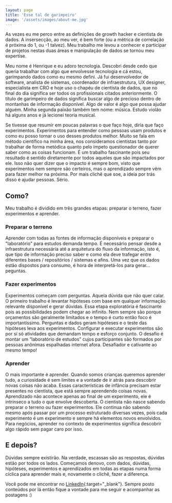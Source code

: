 ```yaml
---
layout: page
title: 'Esse tal de garimpeiro'
image: '/assets/images/about-me.jpg'
---
```


As vezes eu me perco entre as definições de growth hacker e cientista de dados. A insersecção, ao meu ver, é bem forte (ou a métrica de correlação é próxima do 1, ou -1 talvez). Meu trabalho me levou a conhecer e participar de projetos nestas duas áreas e manipulação de dados se tornou meu expertise.

Meu nome é Henrique e eu adoro tecnologia. Descobri desde cedo que queria trabalhar com algo que envolvesse tecnologia e cá estou, garimpando dados como eu mesmo defini. Já fui desenvolvedor de software, analista de sistemas, coordenador de infraestrutura, UX designer, especialista em CRO e hoje uso o chapéu de cientista de dados, que no final do dia significa ser todos os profissionais citados anteriormente. O título de garimpeiro de dados significa buscar algo de precioso dentro de montanhas de informação disponível. Algo de valor é algo que possa ajudar alguém. Minha segunda paixão também tem nome: música. Estudo violão há alguns anos e já lecionei teoria musical.

Se tivesse que resumir em poucas palavras o que faço hoje, diria que faço experimentos. Experimentos para entender como pessoas usam produtos e como eu posso tornar o uso desses produtos melhor. Muito se fala em método científico na minha área, nos consideramos cientistas tanto por trabalhar de forma metódica quanto pelo ímpeto questionador de querer saber como as coisas funcionam. É um trabalho fascinante pois seu resultado é sentido diretamente por todos aqueles que são impactados por ele. Isso não quer dizer que o impacto é sempre bom, visto que experimentos nem sempre são certeiros, mas o aprendizado sempre vêm para fazer melhor na próxima. Por mais clichê que soe, a ideia por trás disso é ajudar pessoas. Sério.

## Como?

Meu trabalho é dividido em três grandes etapas: preparar o terreno, fazer experimentos e aprender.

### Preparar o terreno

Aprender com todas as fontes de informação disponíveis e preparar o "laboratório" para estudos demanda tempo. É necessário pensar desde a infraestrutura necessária até a arquitetura do fluxo da informação, isto é, que tipo de informação preciso saber e como ela deve trafegar entre diferentes bases / repositórios / sistemas e afins. Uma vez que os dados estão dispostos para consumo, é hora de interpretá-los para gerar... peguntas.

### Fazer experimentos

Experimentos começam com perguntas. Aquela dúvida que não quer calar. O primeiro trabalho é levantar hipóteses com base em qualquer informação relevante disponível e gerar dúvidas. Essa etapa exploratória é fascinante pois as possibilidades podem chegar ao infinito. Nem sempre são porque orçamentos são geralmente limitados e o tempo é curto então foco é importantíssimo. Perguntas e dados geram hipóteses e o teste das hipóteses leva aos experimentos. Configurar e executar experimentos são por sí só atividades que demandam tempo e esforço conjunto. O desafio é montar um “laboratório de estudos” cujos participantes são formados por pessoas anônimas espalhadas internet afora. Desafiador e cativante ao mesmo tempo!

### Aprender

O mais importante é aprender. Quando somos crianças queremos aprender tudo, a curiosidade é sem limites e a vontade de ir atrás para descobrir novas coisas não acaba. Essas características de infância precisam estar presentes no cientista, que está sempre aprendendo coisas novas. Aprendizado não acontece apenas ao final de um experimento, ele é intrínseco a tudo o que envolve descoberta. O cientista não nasce sabendo preparar o terreno ou fazer experimentos. Ele continua não sabendo mesmo após passar por um processo estruturado diversas vezes, pois cada experimento é um experimento e sempre há elementos novos envolvidos. Para negócios, aprender no contexto de experimentos significa descobrir algo rápido sem pagar caro por isso.

## E depois?

Dúvidas sempre existirão. Na verdade, escassas são as respostas, dúvidas estão por todos os lados. Começamos denovo, com dados, dúvidas, hipóteses, experimentos e aprendizados em todas as etapas numa forma cíclica para aprender mais e, novamente o clichê, fazer a diferença.

Você pode me encontrar no [LinkedIn](https://linkedin.com/in/henriquefreitassouza){:target="\_blank"}. Sempre posto conteúdos por lá então fique a vontade para me seguir e acompanhar as postagens :)
